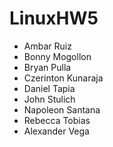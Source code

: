 # LinuxHW5
* Ambar Ruiz
* Bonny Mogollon
* Bryan Pulla 
* Czerinton Kunaraja
* Daniel Tapia
* John Stulich
* Napoleon Santana
* Rebecca Tobias
* Alexander Vega
